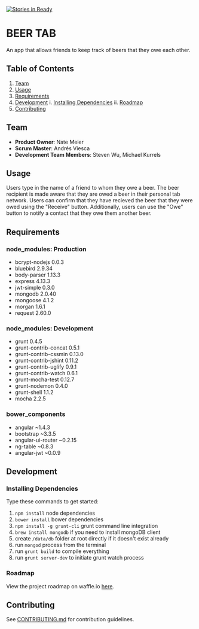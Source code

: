 [![Stories in Ready](https://badge.waffle.io/NobleBarnacle/beer-tab.png?label=ready&title=Ready)](https://waffle.io/NobleBarnacle/beer-tab)
# BEER TAB

An app that allows friends to keep track of beers that they owe each other.

## Table of Contents

1. [Team](#team)
2. [Usage](#Usage)
3. [Requirements](#requirements)
4. [Development](#development)
    i. [Installing Dependencies](#installing-dependencies)
    ii. [Roadmap](#roadmap)
1. [Contributing](#contributing)

## Team

  - __Product Owner__: Nate Meier
  - __Scrum Master__: Andrés Viesca
  - __Development Team Members__: Steven Wu, Michael Kurrels

## Usage

Users type in the name of a friend to whom they owe a beer. The beer recipient is made aware that they 
are owed a beer in their personal tab network. Users can confirm that they have recieved the beer that 
they were owed using the "Receive" button. Additionally, users can use the "Owe" button to notify a contact
that they owe them another beer.

## Requirements

### node_modules: Production
- bcrypt-nodejs 0.0.3
- bluebird  2.9.34
- body-parser  1.13.3
- express  4.13.3
- jwt-simple  0.3.0
- mongodb  2.0.40
- mongoose  4.1.2
- morgan  1.6.1
- request  2.60.0

### node_modules: Development
- grunt  0.4.5
- grunt-contrib-concat  0.5.1
- grunt-contrib-cssmin  0.13.0
- grunt-contrib-jshint  0.11.2
- grunt-contrib-uglify  0.9.1
- grunt-contrib-watch  0.6.1
- grunt-mocha-test  0.12.7
- grunt-nodemon  0.4.0
- grunt-shell  1.1.2
- mocha  2.2.5

### bower_components
- angular  ~1.4.3
- bootstrap  ~3.3.5
- angular-ui-router  ~0.2.15
- ng-table  ~0.8.3
- angular-jwt  ~0.0.9

## Development

### Installing Dependencies

Type these commands to get started:

1. `npm install` node dependencies
2. `bower install` bower dependencies
3. `npm install -g grunt-cli` grunt command line integration
4. `brew install mongodb` if you need to install mongoDB client
5. create `/data/db` folder at root directly if it doesn't exist already
6. run `mongod` process from the terminal
7. run `grunt build` to compile everything
8. run `grunt server-dev` to initiate grunt watch process

### Roadmap

View the project roadmap on waffle.io [here](https://waffle.io/viridescentgrizzly/beer-tab).

## Contributing

See [CONTRIBUTING.md](CONTRIBUTING.md) for contribution guidelines.
